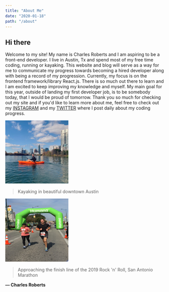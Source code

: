 ```yaml
---
title: "About Me"
date: "2020-01-18"
path: "/about"
---
```


## Hi there

Welcome to my site! My name is Charles Roberts and I am aspiring to be a front-end developer. I live in Austin, Tx and spend most of my free time coding, running or kayaking. This website and blog will serve as a way for me to communicate my progress towards becoming a hired developer along with being a record of my progression. Currently, my focus is on the frontend framework/library React.js. There is so much out there to learn and I am excited to keep improving my knowledge and myself. My main goal for this year, outside of landing my first developer job, is to be somebody today, that I would be proud of tomorrow. Thank you so much for checking out my site and if you'd like to learn more about me, feel free to check out my [INSTAGRAM](https://instagram.com/cj_roberts) and my [TWITTER](https://twitter.com/cjrobertstech) where I post daily about my coding progress.

<img src="../images/kayak.jpg"
     alt="kayaking"
     style="width: 200px; height: 200px;" />

> Kayaking in beautiful downtown Austin

<img src="../images/running.jpg"
     alt="running"
     style="width: 200px; height: 200px;" />

> Approaching the finish line of the 2019 Rock 'n' Roll, San Antonio Marathon

**— Charles Roberts**
